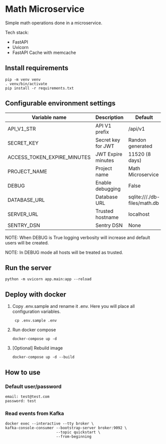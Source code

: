 # Math Microservice

Simple math operations done in a microservice.

Tech stack:

- FastAPI
- Uvicorn
- FastAPI Cache with memcache

## Install requirements

```shell
pip -m venv venv
. venv/bin/activate
pip install -r requirements.txt
```

## Configurable environment settings

| Variable name               | Description        | Default                      |
|-----------------------------|--------------------|------------------------------|
| API_V1_STR                  | API V1 prefix      | /api/v1                      |
| SECRET_KEY                  | Secret key for JWT | Randon generated             |
| ACCESS_TOKEN_EXPIRE_MINUTES | JWT Expire minutes | 11520 (8 days)               |
| PROJECT_NAME                | Project name       | Math Microservice            |
| DEBUG                       | Enable debugging   | False                        |
| DATABASE_URL                | Database URL       | sqlite:///./db-files/math.db |
| SERVER_URL                  | Trusted hostname   | localhost                    |
| SENTRY_DSN                  | Sentry DSN         | None                         |

NOTE: When DEBUG is True logging verbosity will increase and default users will be created.

NOTE: In DEBUG mode all hosts will be treated as trusted.

## Run the server

```shell
python -m uvicorn app.main:app --reload
```

## Deploy with docker

1. Copy .env.sample and rename it .env. Here you will place all configuration variables.
   ```shell
    cp .env.sample .env
    ```

2. Run docker compose
   ```shell
   docker-compose up -d
   ```

3. [Optional] Rebuild image
    ```shell
   docker-compose up -d --build
    ```

## How to use

### Default user/password

```shell
email: test@test.com
password: test
```

### Read events from Kafka
```shell
docker exec --interactive --tty broker \
kafka-console-consumer --bootstrap-server broker:9092 \
                       --topic quickstart \
                       --from-beginning
```
